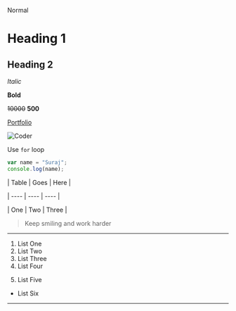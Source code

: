 <!-- Markdown Files Syntax Cheatsheet -->
<!-- Extension: .md  -->

<!-- Normal Text -->
Normal

<!-- Advance Text (#)  -->
<!-- h1 -->
# Heading 1
<!-- h2 -->
## Heading 2
<!--  # => h1  ## => h2 and so on  -->

<!-- Italic Text (_) -->
_Italic_

<!-- Bold Text (**) -->
**Bold**

<!-- Strikethrough Text (~~) -->
~~10000~~ **500**

<!-- Links -->
[Portfolio](https://surajdalvi.me "Suraj Dalvi")
<!-- Syntax: [Text](Link "On Hover Text") -->

<!-- Images -->
![Coder](https://dalvi-suraj.web.app/assets/img/pic.png "suraj")
<!-- Syntax: ![Alt](Link "On Hover Text") -->

<!-- Code (```) -->
<!-- Highlighting word (`) -->
Use `for` loop

```javascript 
var name = "Suraj";
console.log(name);
```

<!-- Tables (|) -->

<!-- Columns -->
| Table | Goes | Here |   
<!-- Form Table -->
| ---- | ---- | ---- |
<!-- Rows -->
| One | Two | Three |
<!-- first and last pipe is optional -->

<!-- Quotes (>) -->
> Keep smiling and work harder

<!-- Dark Line (---) -->
---

<!-- Number List (numbers) -->
1. List One
2. List Two
3. List Three
1. List Four 
<!-- still it take it as 4 due to property of number list -->

<!-- Indentation (Space) -->
   5. List Five
<!-- But here we have to always mention the number -->

<!-- Bullet List (-) -->
- List Six

<!-- Light Line (***) -->
***

<!-- 
   # - Pound
   ~ - Tilde
   ` - Backtick
  Alt - Alternative Text
 -->